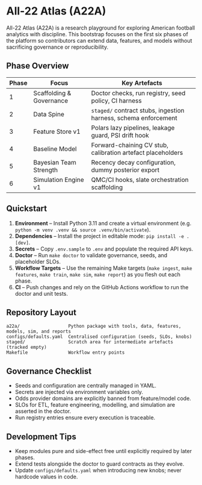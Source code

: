# All-22 Atlas (A22A)

All-22 Atlas (A22A) is a research playground for exploring American football analytics with discipline.
This bootstrap focuses on the first six phases of the platform so contributors can extend data, features,
and models without sacrificing governance or reproducibility.

## Phase Overview

| Phase | Focus | Key Artefacts |
| --- | --- | --- |
| 1 | Scaffolding & Governance | Doctor checks, run registry, seed policy, CI harness |
| 2 | Data Spine | `staged/` contract stubs, ingestion harness, schema enforcement |
| 3 | Feature Store v1 | Polars lazy pipelines, leakage guard, PSI drift hook |
| 4 | Baseline Model | Forward-chaining CV stub, calibration artefact placeholders |
| 5 | Bayesian Team Strength | Recency decay configuration, dummy posterior export |
| 6 | Simulation Engine v1 | QMC/CI hooks, slate orchestration scaffolding |

## Quickstart

1. **Environment** – Install Python 3.11 and create a virtual environment (e.g. `python -m venv .venv && source .venv/bin/activate`).
2. **Dependencies** – Install the project in editable mode: `pip install -e .[dev]`.
3. **Secrets** – Copy `.env.sample` to `.env` and populate the required API keys.
4. **Doctor** – Run `make doctor` to validate governance, seeds, and placeholder SLOs.
5. **Workflow Targets** – Use the remaining Make targets (`make ingest`, `make features`, `make train`, `make sim`, `make report`) as you flesh out each phase.
6. **CI** – Push changes and rely on the GitHub Actions workflow to run the doctor and unit tests.

## Repository Layout

```
a22a/                  Python package with tools, data, features, models, sim, and reports
configs/defaults.yaml  Centralised configuration (seeds, SLOs, knobs)
staged/                Scratch area for intermediate artefacts (tracked empty)
Makefile               Workflow entry points
```

## Governance Checklist

- Seeds and configuration are centrally managed in YAML.
- Secrets are injected via environment variables only.
- Odds provider domains are explicitly banned from feature/model code.
- SLOs for ETL, feature engineering, modelling, and simulation are asserted in the doctor.
- Run registry entries ensure every execution is traceable.

## Development Tips

- Keep modules pure and side-effect free until explicitly required by later phases.
- Extend tests alongside the doctor to guard contracts as they evolve.
- Update `configs/defaults.yaml` when introducing new knobs; never hardcode values in code.

